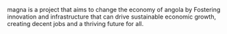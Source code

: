 magna is a project that aims to change the economy of angola by Fostering innovation and infrastructure that can drive sustainable economic growth, creating decent jobs and a thriving future for all.
